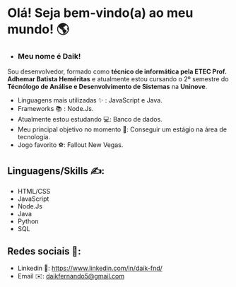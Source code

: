 # Olá! Seja bem-vindo(a) ao meu mundo! 🌎

- ### Meu nome é Daik! <br>
Sou desenvolvedor, formado como **técnico de informática pela ETEC Prof. Adhemar Batista Heméritas** e atualmente estou cursando o 2º semestre do **Técnólogo de Análise e Desenvolvimento de Sistemas** na **Uninove**.

- Linguagens mais utilizadas ✨ : JavaScript e Java.
- Frameworks 📚 : Node.Js.
- Atualmente estou estudando 💻: Banco de dados.
- Meu principal objetivo no momento 🎯: Conseguir um estágio na área de tecnologia.
- Jogo favorito ⚽: Fallout New Vegas.

 ## Linguagens/Skills ✍️:
- HTML/CSS
- JavaScript
- Node.Js
- Java
- Python
- SQL

## Redes sociais 📢:

- Linkedin 🔗: https://www.linkedin.com/in/daik-fnd/
- Email ✉️: daikfernando5@gmail.com
